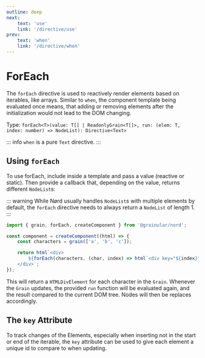 ```yaml
---
outline: deep
next:
    text: 'use'
    link: '/directive/use'
prev:
    text: 'when'
    link: '/directive/when'
---
```


<!-- @format -->

# ForEach

The `forEach` directive is used to reactively render elements based on iterables, like arrays. Similar to `when`, the component template being evaluated once means, that adding or removing elements after the initialization would not lead to the DOM changing.

Type: `forEach<T>(value: T[] | ReadonlyGrain<T[]>, run: (elem: T, index: number) => NodeList): Directive<Text>`

::: info
`when` is a pure `Text` directive.
:::

## Using `forEach`

To use forEach, include inside a template and pass a value (reactive or static). Then provide a callback that, depending on the value, returns different `NodeList`s:

::: warning
While Nørd usually handles `NodeList`s with multiple elements by default, the `forEach` directive needs to always return a `NodeList` of length 1.
:::

```ts
import { grain, forEach, createComponent } from '@grainular/nord';

const component = createComponent((html) => {
    const characters = grain(['a', 'b', 'c']);

    return html`<div>
        ${forEach(characters, (char, index) => html`<div key="${index}">Characters: ${char}</div>`)}
    </div>`;
});
```

This will return a `HTMLDivElement` for each character in the `Grain`. Whenever the `Grain` updates, the provided `run` function will be evaluated again, and the result compared to the current DOM tree. Nodes will then be replaces accordingly.

## The `key` Attribute

To track changes of the Elements, especially when inserting not in the start or end of the iterable, the `key` attribute can be used to give each element a unique id to compare to when updating.

<CodeLink name="for-each.ts" link="https://github.com/IamSebastianDev/nord/blob/main/src/lib/directives/for-each.ts"></CodeLink>
